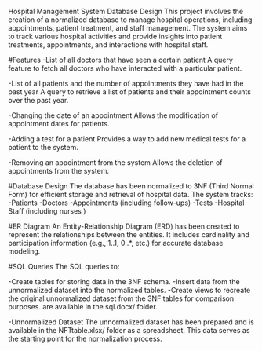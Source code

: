 Hospital Management System Database Design
This project involves the creation of a normalized database to manage hospital operations, including appointments, patient treatment, and staff management. The system aims to track various hospital activities and provide insights into patient treatments, appointments, and interactions with hospital staff.

#Features
-List of all doctors that have seen a certain patient
A query feature to fetch all doctors who have interacted with a particular patient.

-List of all patients and the number of appointments they have had in the past year
A query to retrieve a list of patients and their appointment counts over the past year.

-Changing the date of an appointment
Allows the modification of appointment dates for patients.

-Adding a test for a patient
Provides a way to add new medical tests for a patient to the system.

-Removing an appointment from the system
Allows the deletion of appointments from the system.

#Database Design
The database has been normalized to 3NF (Third Normal Form) for efficient storage and retrieval of hospital data. 
The system tracks:
-Patients
-Doctors
-Appointments (including follow-ups)
-Tests
-Hospital Staff (including nurses )

#ER Diagram
An Entity-Relationship Diagram (ERD) has been created to represent the relationships between the entities. It includes cardinality and participation information (e.g., 1..1, 0..*, etc.) for accurate database modeling.

#SQL Queries
The SQL queries to:

-Create tables for storing data in the 3NF schema.
-Insert data from the unnormalized dataset into the normalized tables.
-Create views to recreate the original unnormalized dataset from the 3NF tables for comparison purposes.
are available in the sql.docx/ folder.

-Unnormalized Dataset
The unnormalized dataset has been prepared and is available in the NFTtable.xlsx/ folder as a spreadsheet. This data serves as the starting point for the normalization process.
